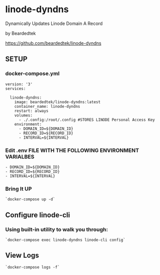 # linode-dyndns
Dynamically Updates Linode Domain A Record

by Beardedtek

https://github.com/beardedtek/linode-dyndns


## SETUP

### docker-compose.yml
```
version: '3'
services:

  linode-dyndns:
    image: beardedtek/linode-dyndns:latest
    container_name: linode-dyndns
    restart: always
    volumes:
      - ./.config:/root/.config #STORES LINODE Personal Access Key
    environment:
      - DOMAIN_ID=${DOMAIN_ID}
      - RECORD_ID=${RECORD_ID}
      - INTERVAL=${INTERVAL}
```

### Edit .env FILE WITH THE FOLLOWING ENVIRONMENT VARIALBES
    - DOMAIN_ID=${DOMAIN_ID}
    - RECORD_ID=${RECORD_ID}
    - INTERVAL=${INTERVAL}

### Bring It UP
    `docker-compose up -d`

## Configure linode-cli
### Using built-in utility to walk you through:
    `docker-compose exec linode-dyndns linode-cli config`

## View Logs
    `docker-compose logs -f`
